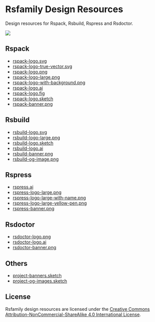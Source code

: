 # Rsfamily Design Resources

Design resources for Rspack, Rsbuild, Rspress and Rsdoctor.

<img src="https://github.com/rspack-contrib/rsfamily-desgin-resources/assets/7237365/fa9ba86f-b8db-4d27-986e-7b5e2cf0c2f5" />

## Rspack

- [rspack-logo.svg](./rspack/rspack-logo.svg)
- [rspack-logo-true-vector.svg](./rspack/rspack-logo-true-vector.svg)
- [rspack-logo.png](./rspack/rspack-logo.svg)
- [rspack-logo-large.png](./rspack/rspack-logo-large.svg)
- [rspack-logo-with-background.png](./rspack/rspack-logo-with-background.png)
- [rspack-logo.ai](./rspack/rspack-logo.ai)
- [rspack-logo.fig](./rspack/rspack-logo.fig)
- [rspack-logo.sketch](./rspack/rspack-logo.sketch)
- [rspack-banner.png](./rspack/rspack-banner.png)

## Rsbuild

- [rsbuild-logo.svg](./rsbuild/rsbuild-logo.svg)
- [rsbuild-logo-large.png](./rsbuild/rsbuild-logo-large.png)
- [rsbuild-logo.sketch](./rsbuild/rsbuild-logo.sketch)
- [rsbuild-logo.ai](./rsbuild/rsbuild-logo.ai)
- [rsbuild-banner.png](./rsbuild/rsbuild-banner.png)
- [rsbuild-og-image.png](./rsbuild/rsbuild-og-image.png)

## Rspress

- [rspress.ai](./rspress/rspress.ai)
- [rspress-logo-large.png](./rspress/rspress-logo-large.png)
- [rspress-logo-large-with-name.png](./rspress/rspress-logo-large-with-name.png)
- [rspress-logo-large-yellow-pen.png](./rspress/rspress-logo-large-yellow-pen.png)
- [rspress-banner.png](./rspress/rspress-banner.png)

## Rsdoctor

- [rsdoctor-logo.png](./rsdoctor/rsdoctor-logo.png)
- [rsdoctor-logo.ai](./rsdoctor/rsdoctor-logo.ai)
- [rsdoctor-banner.png](./rsdoctor/rsdoctor-banner.png)

## Others

- [project-banners.sketch](./others/project-banners.sketch)
- [project-og-images.sketch](./others/project-og-images.sketch)

## License

Rsfamily design resources are licensed under the [Creative Commons Attribution-NonCommercial-ShareAlike 4.0 International License](https://creativecommons.org/licenses/by-nc-sa/4.0/deed.en).
